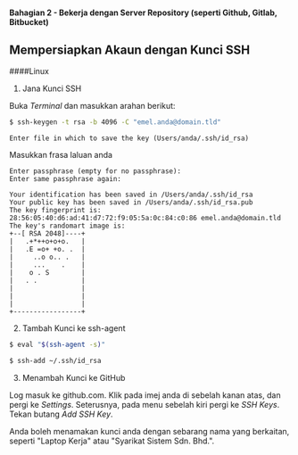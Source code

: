 #### Bahagian 2 - Bekerja dengan Server Repository (seperti Github, Gitlab, Bitbucket)

## Mempersiapkan Akaun dengan Kunci SSH

####Linux

1. Jana Kunci SSH

Buka *Terminal* dan masukkan arahan berikut:

```sh
$ ssh-keygen -t rsa -b 4096 -C "emel.anda@domain.tld"
```

```
Enter file in which to save the key (Users/anda/.ssh/id_rsa)
```

Masukkan frasa laluan anda

```
Enter passphrase (empty for no passphrase): 
Enter same passphrase again:
```

```
Your identification has been saved in /Users/anda/.ssh/id_rsa
Your public key has been saved in /Users/anda/.ssh/id_rsa.pub
The key fingerprint is:
28:56:05:40:d6:ad:41:d7:72:f9:05:5a:0c:84:c0:86 emel.anda@domain.tld
The key's randomart image is:
+--[ RSA 2048]----+
|   .+*++o+o+o.   |
|   .E =o+ +o. .  |
|     ..o o.. .   |
|     ...    .    |
|    o . S        |
|   . .           |
|                 |
|                 |
|                 |
+-----------------+ 
```

2. Tambah Kunci ke ssh-agent

```sh
$ eval "$(ssh-agent -s)"

```

```sh
$ ssh-add ~/.ssh/id_rsa
```

3. Menambah Kunci ke GitHub

Log masuk ke github.com. Klik pada imej anda di sebelah kanan atas, dan pergi ke *Settings*. Seterusnya, pada menu sebelah kiri pergi ke *SSH Keys*. Tekan butang *Add SSH Key*.

Anda boleh menamakan kunci anda dengan sebarang nama yang berkaitan, seperti "Laptop Kerja" atau "Syarikat Sistem Sdn. Bhd.".
